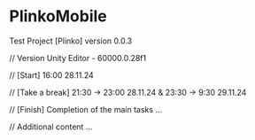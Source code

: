 # PlinkoMobile
 Test Project [Plinko] version 0.0.3

// Version Unity Editor - 60000.0.28f1

// [Start] 16:00 28.11.24

// [Take a break] 21:30 -> 23:00 28.11.24 & 23:30 -> 9:30 29.11.24

// [Finish] Completion of the main tasks ...

// Additional content ...